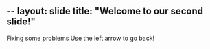 --
layout: slide
title: "Welcome to our second slide!"
---
Fixing some problems
Use the left arrow to go back!

